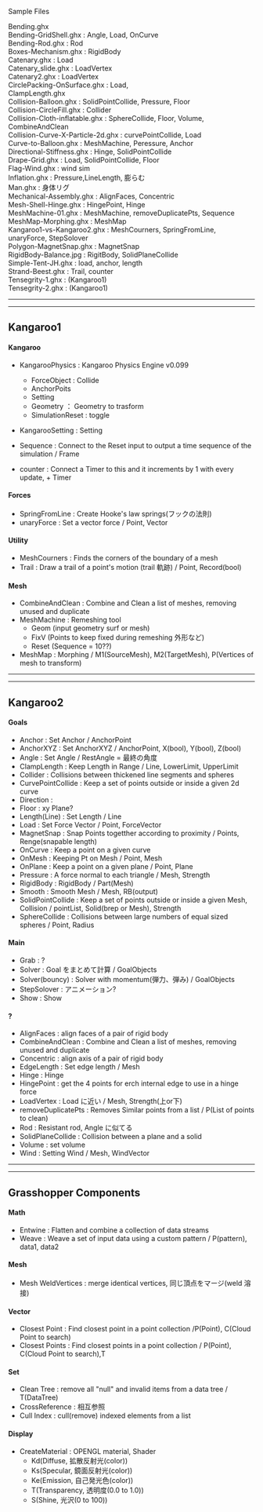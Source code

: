 Sample Files  

Bending.ghx  
Bending-GridShell.ghx : Angle, Load, OnCurve  
Bending-Rod.ghx : Rod  
Boxes-Mechanism.ghx : RigidBody  
Catenary.ghx : Load  
Catenary_slide.ghx : LoadVertex  
Catenary2.ghx : LoadVertex  
CirclePacking-OnSurface.ghx : Load,   
ClampLength.ghx  
Collision-Balloon.ghx : SolidPointCollide, Pressure, Floor  
Collision-CircleFill.ghx : Collider  
Collision-Cloth-inflatable.ghx : SphereCollide, Floor, Volume, CombineAndClean  
Collision-Curve-X-Particle-2d.ghx : curvePointCollide, Load  
Curve-to-Balloon.ghx : MeshMachine, Peressure, Anchor  
Directional-Stiffness.ghx : Hinge, SolidPointCollide  
Drape-Grid.ghx : Load, SolidPointCollide, Floor  
Flag-Wind.ghx : wind sim  
Inflation.ghx : Pressure,LineLength, 膨らむ  
Man.ghx : 身体リグ  
Mechanical-Assembly.ghx : AlignFaces, Concentric  
Mesh-Shell-Hinge.ghx : HingePoint, Hinge  
MeshMachine-01.ghx : MeshMachine, removeDuplicatePts, Sequence  
MeshMap-Morphing.ghx : MeshMap  
Kangaroo1-vs-Kangaroo2.ghx : MeshCourners, SpringFromLine, unaryForce, StepSolover  
Polygon-MagnetSnap.ghx : MagnetSnap  
RigidBody-Balance.jpg : RigitBody, SolidPlaneCollide  
Simple-Tent-JH.ghx : load, anchor, length   
Strand-Beest.ghx : Trail, counter  
Tensegrity-1.ghx : (Kangaroo1)  
Tensegrity-2.ghx : (Kangaroo1)  


---  

---  


## Kangaroo1  


#### Kangaroo
- KangarooPhysics : Kangaroo Physics Engine v0.099  
  - ForceObject : Collide  
  - AnchorPoits  
  - Setting  
  - Geometry ： Geometry to trasform    
  - SimulationReset : toggle  

- KangarooSetting : Setting  
- Sequence : Connect to the Reset input to output a time sequence of the simulation / Frame  
- counter : Connect a Timer to this and it increments by 1 with every update, + Timer  


#### Forces  
- SpringFromLine : Create Hooke's law springs(フックの法則)  
- unaryForce : Set a vector force / Point, Vector  


####  Utility  
- MeshCourners : Finds the corners of the boundary of a mesh  
- Trail : Draw a trail of a point's motion (trail 軌跡) / Point, Record(bool)  




#### Mesh  
- CombineAndClean : Combine and Clean a list of meshes, removing unused and duplicate  
- MeshMachine : Remeshing tool  
  - Geom (input geometry surf or mesh)  
  - FixV (Points to keep fixed during remeshing 外形など)  
  - Reset (Sequence = 10??)  
- MeshMap :  Morphing / M1(SourceMesh), M2(TargetMesh), P(Vertices of mesh to transform)  




---  

---  


## Kangaroo2  


#### Goals  
- Anchor : Set Anchor / AnchorPoint  
- AnchorXYZ : Set AnchorXYZ / AnchorPoint, X(bool), Y(bool), Z(bool)  
- Angle : Set Angle / RestAngle = 最終の角度  
- ClampLength : Keep Length in Range / Line, LowerLimit, UpperLimit  
- Collider : Collisions between thickened line segments and spheres  
- CurvePointCollide : Keep a set of points outside or inside a given 2d curve  
- Direction :  
- Floor : xy Plane?  
- Length(Line) : Set Length  / Line  
- Load : Set Force Vector / Point, ForceVector  
- MagnetSnap : Snap Points togetther according to proximity / Points, Renge(snapable length)  
- OnCurve : Keep a point on a given curve  
- OnMesh : Keeping Pt on Mesh / Point, Mesh  
- OnPlane : Keep a point on a given plane / Point, Plane  
- Pressure : A force normal to each triangle / Mesh, Strength  
- RigidBody : RigidBody / Part(Mesh)  
- Smooth : Smooth Mesh / Mesh, RB(output)  
- SolidPointCollide : Keep a set of points outside or inside a given Mesh, Collision / pointList, Solid(brep or Mesh), Strength  
- SphereCollide : Collisions between large numbers of equal sized spheres / Point, Radius  


#### Main  
- Grab : ?  
- Solver : Goal をまとめて計算  / GoalObjects  
- Solver(bouncy) : Solver with momentum(弾力、弾み) / GoalObjects  
- StepSolover : アニメーション?  
- Show : Show  


#### ?  
- AlignFaces : align faces of a pair of rigid body  
- CombineAndClean : Combine and Clean a list of meshes, removing unused and duplicate  
- Concentric : align axis of a pair of rigid body  
- EdgeLength : Set edge length / Mesh  
- Hinge : Hinge  
- HingePoint : get the 4 points for erch internal edge to use in a hinge force  
- LoadVertex : Load に近い / Mesh, Strength(上or下)  
- removeDuplicatePts : Removes Similar points from a list / P(List of points to clean)  
- Rod : Resistant rod, Angle に似てる  
- SolidPlaneCollide : Collision between a plane and a solid  
- Volume : set volume  
- Wind : Setting Wind / Mesh, WindVector  







---  

---  


## Grasshopper Components  


#### Math  
- Entwine : Flatten and combine a collection of data streams  
- Weave : Weave a set of input data using a custom pattern / P(pattern), data1, data2  


#### Mesh  
 - Mesh WeldVertices : merge identical vertices, 同じ頂点をマージ(weld 溶接)  


#### Vector  
- Closest Point : Find closest point in a point collection /P(Point), C(Cloud Point to search)  
- Closest Points : Find closest points in a point collection / P(Point), C(Cloud Point to search),T   


#### Set  
- Clean Tree : remove all "null" and invalid items from a data tree / T(DataTree)  
- CrossReference : 相互参照  
- Cull Index : cull(remove) indexed elements from a list  



#### Display  
- CreateMaterial : OPENGL material, Shader  
  - Kd(Diffuse, 拡散反射光(color))  
  - Ks(Specular, 鏡面反射光(color))  
  - Ke(Emission, 自己発光色(color))  
  - T(Transparency, 透明度(0.0 to 1.0))   
  - S(Shine, 光沢(0 to 100))  

